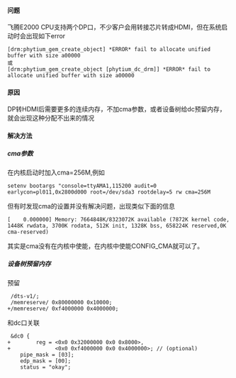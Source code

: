 #### 问题
飞腾E2000 CPU支持两个DP口，不少客户会用转接芯片转成HDMI，但在系统启动时会出现如下error

```shell
[drm:phytium_gem_create_object] *ERROR* fail to allocate unified buffer with size a00000
或
[drm:phytium_gem_create_object [phytium_dc_drm]] *ERROR* fail to allocate unified buffer with size a00000
```

#### 原因

DP转HDMI后需要更多的连续内存，不加cma参数，或者设备树给dc预留内存，就会出现这种分配不出来的情况

#### 解决方法

##### cma参数

在内核启动时加入cma=256M,例如

```shell
setenv bootargs "console=ttyAMA1,115200 audit=0 earlycon=pl011,0x2800d000 root=/dev/sda3 rootdelay=5 rw cma=256M 
```

但有时发现cma的设置并没有解决问题，出现类似下面的信息
```shell
[    0.000000] Memory: 7664848K/8323072K available (7872K kernel code, 1448K rwdata, 3700K rodata, 512K init, 1328K bss, 658224K reserved,0K cma-reserved)
```
其实是cma没有在内核中使能，在内核中使能CONFIG_CMA就可以了。

##### 设备树预留内存

预留
```shell
 /dts-v1/;
 /memreserve/ 0x80000000 0x10000;
+/memreserve/ 0xf4000000 0x4000000;
```
 
和dc口关联
 
```shell
 &dc0 {
+        reg = <0x0 0x32000000 0x0 0x8000>,
+              <0x0 0xf4000000 0x0 0x4000000>; // (optional)
 	pipe_mask = [03];
 	edp_mask = [00];
 	status = "okay";
```